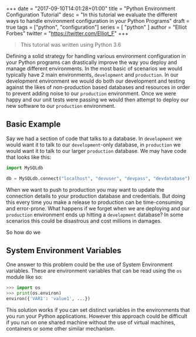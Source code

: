+++
date = "2017-09-10T14:01:28+01:00"
title = "Python Environment Configuration Tutorial"
desc = "In this tutorial we evaluate the different ways to handle environment configuration in your Python Programs"
draft = true
tags = ["python", "configuration"]
series = [ "python" ]
author = "Elliot Forbes"
twitter = "https://twitter.com/Elliot_F"
+++

> This tutorial was written using Python 3.6

Defining a solid strategy for handling various environment configuration in your Python programs can drastically improve the way you deploy and manage different environments. In the most basic of scenarios we would typically have 2 main environments, `development` and `production`. In our development environment we would do both our development and testing against the likes of non-production based databases and resources in order to prevent adding noise to our `production` environment. Once we were happy and our unit tests were passing we would then attempt to deploy our new software to our `production` environment.

## Basic Example

Say we had a section of code that talks to a database. In `development` we would want it to talk to our `development`-only database, in `production` we would want it to talk to our larger `production` database. We may have code that looks like this:

~~~python
import MySQLdb

db = MySQLdb.connect("localhost", "devuser", "devpass", "devdatabase")
~~~ 

When we want to push to production you may want to update the connection details to your production database and credentials. But doing this every time you make a release to production can be time-consuming and error-prone. What happens if we forget when we are deploying and our `production` environment ends up hitting a `development` database? In some scenarios this could be disastrous and cost millions in damages. 

So how do we 

## System Environment Variables

One answer to this problem could be the use of System Environment variables. These are environment variables that can be read using the `os` module like so:

~~~py
>>> import os
>>> print(os.environ)
environ({'VAR1': 'value1', ...})
~~~

This solution works if you can set distinct variables in the environments that you run your Python applications. However this approach could be difficult if you run on one shared machine without the use of virtual machines, containers or some other similar mechanism.  
